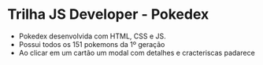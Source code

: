 # Trilha JS Developer - Pokedex

* Pokedex desenvolvida com HTML, CSS e JS.
* Possui todos os 151 pokemons da 1º geração
* Ao clicar em um cartão um modal com detalhes e cracteriscas padarece
